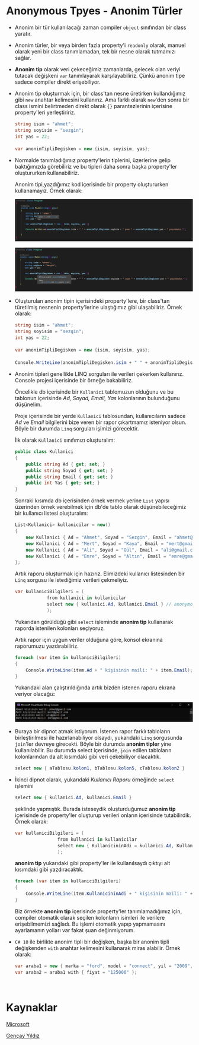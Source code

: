 # Anonymous Tpyes - Anonim Türler

- Anonim bir tür kullanılacağı zaman compiler `object` sınıfından bir class yaratır.
- Anonim türler, bir veya birden fazla property'i `readonly` olarak, manuel olarak yeni bir class tanımlamadan, tek bir nesne olarak tutmamızı sağlar.  


- **Anonim tip** olarak veri çekeceğimiz zamanlarda, gelecek olan veriyi tutacak değişkeni `var` tanımlayarak karşılayabiliriz. Çünkü anonim tipe sadece compiler direkt erişebiliyor.

- Anonim tip oluşturmak için, bir class'tan nesne üretirken kullandığımız gibi `new` anahtar kelimesini kullanırız. Ama farklı olarak `new`'den sonra bir class ismini belirtmeden direkt olarak `{}` parantezlerinin içerisine property'leri yerleştiririz.  

    ```csharp
    string isim = "ahmet";
    string soyisim = "sezgin";
    int yas = 22;

    var anonimTipliDegisken = new {isim, soyisim, yas};
    ```

- Normalde tanımladığımız property'lerin tiplerini, üzerlerine gelip baktığımızda görebiliriz ve bu tipleri daha sonra başka property'ler oluştururken kullanabiliriz. 

    Anonim tipi,yazdığımız kod içerisinde bir property oluştururken kullanamayız. Örnek olarak: 

    ![sayi](./Images/AnonymousTypes/ss1.png)

    ![sayi](./Images/AnonymousTypes/ss2.png)


- Oluşturulan anonim tipin içerisindeki property'lere, bir class'tan türetilmiş nesnenin property'lerine ulaştığımız gibi ulaşabiliriz. Örnek olarak:

    ```csharp
    string isim = "ahmet";
    string soyisim = "sezgin";
    int yas = 22;

    var anonimTipliDegisken = new {isim, soyisim, yas};
    
    Console.WriteLine(anonimTipliDegisken.isim + " " + anonimTipliDegisken.soyisim + " şuan " + anonimTipliDegisken.yas + " yaşındadır.");
    ```

- Anonim tipleri genellikle LINQ sorguları ile verileri çekerken kullanırız. Console projesi içerisinde bir örneğe bakabiliriz.

    Öncelikle db içerisinde bir `Kullanici` tablomuzun olduğunu ve bu tablonun içerisinde *Ad, Soyad, Email, Yas* kolonlarının bulunduğunu düşünelim. 

    Proje içerisinde bir yerde `Kullanici` tablosundan, kullanıcıların sadece *Ad* ve *Email* bilgilerini bize veren bir rapor çıkartmamız isteniyor olsun. Böyle bir durumda `Linq` sorguları işimizi görecektir. 

    İlk olarak `Kullanici` sınıfımızı oluşturalım:

    ```csharp
    public class Kullanici
    {
        public string Ad { get; set; }
        public string Soyad { get; set; }
        public string Email { get; set; }
        public int Yas { get; set; }
    }
    ```  

    Sonraki kısımda db içerisinden örnek vermek yerine `List` yapısı üzerinden örnek verebilmek için db'de tablo olarak düşünebileceğimiz bir kullanıcı listesi oluşturalım:

    ```csharp
    List<Kullanici> kullanicilar = new()
    {
        new Kullanici { Ad = "Ahmet", Soyad = "Sezgin", Email = "ahmet@gmail.com", Yas = 22 },
        new Kullanici { Ad = "Mert", Soyad = "Kaya", Email = "mert@gmail.com", Yas = 25 },
        new Kullanici { Ad = "Ali", Soyad = "Gül", Email = "ali@gmail.com", Yas = 19 },
        new Kullanici { Ad = "Emre", Soyad = "Altın", Email = "emre@gmail.com", Yas = 33 }
    };
    ```

    Artık raporu oluşturmak için hazırız. Elimizdeki kullanıcı listesinden bir `Linq` sorgusu ile istediğimiz verileri çekmeliyiz. 

    ```csharp
    var kullaniciBilgileri = (
                from kullanici in kullanicilar
                select new { kullanici.Ad, kullanici.Email } // anonymous type kullanımı
                );
    ```

    Yukarıdan görüldüğü gibi `select` işleminde **anonim tip** kullanarak raporda istenilen kolonları seçiyoruz.
    
    Artık rapor için uygun veriler olduğuna göre, konsol ekranına raporumuzu yazdırabiliriz.

    ```csharp
    foreach (var item in kullaniciBilgileri)
    {
        Console.WriteLine(item.Ad + " kişisinin maili: " + item.Email);
    }
    ```

    Yukarıdaki alan çalıştırıldığında artık bizden istenen raporu ekrana veriyor olacağız:

    ![raporciktisi](./Images/AnonymousTypes/ss3.png)

 -   Buraya bir dipnot atmak istiyorum. İstenen rapor farklı tabloların birleştirilmesi ile hazırlanabiliyor olsaydı, yukarıdaki `Linq` sorgusunda `join`'ler devreye girecekti. Böyle bir durumda **anonim tipler** yine kullanılabilir. Bu durumda select içerisinde, `join` edilen tabloların kolonlarından da alt kısımdaki gibi veri çekebiliyor olacaktık. 

        ```csharp
        select new { aTablosu.kolon1, bTablosu.kolon5, cTablosu.kolon2 }
        ```

- İkinci dipnot olarak, yukarıdaki *Kullanıcı Raporu*  örneğinde `select` işlemini
    ```csharp
    select new { kullanici.Ad, kullanici.Email }
    ```
    şeklinde yapmıştık. Burada isteseydik oluşturduğumuz **anonim tip** içerisinde de property'ler oluşturup verileri onların içerisinde tutabilirdik. Örnek olarak:

    ```csharp
    var kullaniciBilgileri = (
                    from kullanici in kullanicilar
                    select new { KullanicininAdi = kullanici.Ad, KullanicininMaili = kullanici.Email }
                    );
    ```

    **anonim tip** yukarıdaki gibi property'ler ile kullanılsaydı çıktıyı alt kısımdaki gibi yazdıracaktık.
    ```csharp
    foreach (var item in kullaniciBilgileri)
    {
        Console.WriteLine(item.KullanicininAdi + " kişisinin maili: " + item.KullanicininMaili);
    }
    ```

    Biz örnekte **anonim tip** içerisinde property'ler tanımlamadığımız için, compiler otomatik olarak seçilen kolonların isimleri ile verilere erişebilmemizi sağladı. Bu işlemi otomatik yapıp yapmamasını ayarlamanın yolları var fakat şuan değinmiyorum.

- `C# 10` ile birlikte anonim tipli bir değişken, başka bir anonim tipli değişkenden `with` anahtar kelimesini kullanarak miras alabilir. Örnek olarak:

    ```csharp
    var araba1 = new { marka = "ford", model = "connect", yil = "2009", fiyat = 100000 };
    var araba2 = araba1 with { fiyat = "125000" };
    ```

<br>

# Kaynaklar
[Microsoft](https://docs.microsoft.com/en-us/dotnet/csharp/fundamentals/types/anonymous-types)

[Gençay Yıldız](https://www.gencayyildiz.com/blog/cta-anonymous-type/)
